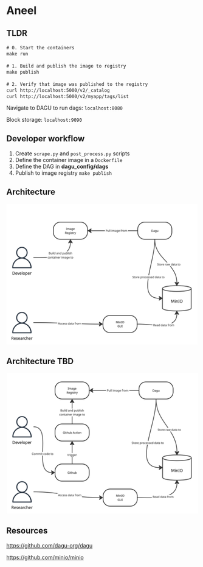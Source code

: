 # Aneel

## TLDR

```
# 0. Start the containers
make run

# 1. Build and publish the image to registry
make publish

# 2. Verify that image was published to the registry
curl http://localhost:5000/v2/_catalog
curl http://localhost:5000/v2/myapp/tags/list
```

Navigate to DAGU to run dags: `localhost:8080`

Block storage: `localhost:9090`

## Developer workflow

1. Create `scrape.py` and `post_process.py` scripts
2. Define the container image in a `Dockerfile`
3. Define the DAG in **dagu_config/dags**
4. Publish to image registry `make publish`

## Architecture

![Architecture](./docs/img/Architecture.jpg)

## Architecture TBD

![Architecture Ideal](./docs/img/Architecture-Ideal.jpg)

## Resources

<https://github.com/dagu-org/dagu>

<https://github.com/minio/minio>
